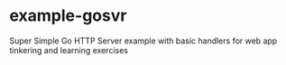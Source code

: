 # example-gosvr
Super Simple Go HTTP Server example with basic handlers for web app tinkering and learning exercises
